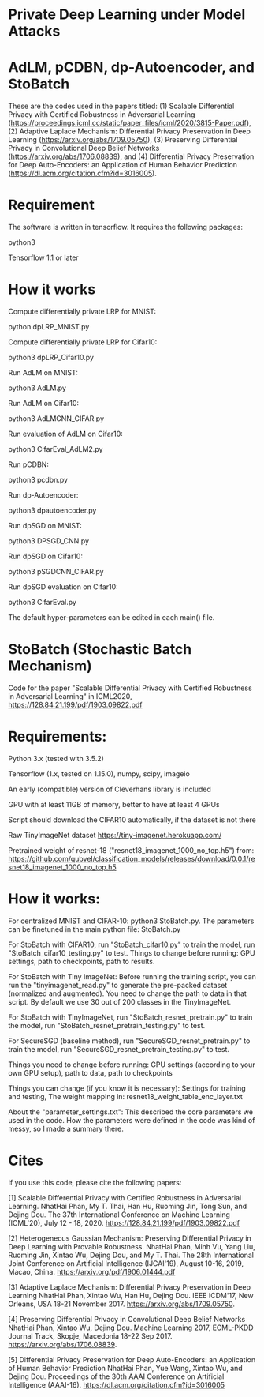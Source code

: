 # Private Deep Learning under Model Attacks

# AdLM, pCDBN, dp-Autoencoder, and StoBatch

These are the codes used in the papers titled: (1) Scalable Differential Privacy with Certified Robustness in Adversarial Learning (https://proceedings.icml.cc/static/paper_files/icml/2020/3815-Paper.pdf), (2) Adaptive Laplace Mechanism: Differential Privacy Preservation in Deep Learning (https://arxiv.org/abs/1709.05750), (3) Preserving Differential Privacy in Convolutional Deep Belief Networks (https://arxiv.org/abs/1706.08839), and (4) Differential Privacy Preservation for Deep Auto-Encoders: an Application of Human Behavior Prediction (https://dl.acm.org/citation.cfm?id=3016005). 

# Requirement
The software is written in tensorflow. It requires the following packages:

python3

Tensorflow 1.1 or later

# How it works
Compute differentially private LRP for MNIST:

python dpLRP_MNIST.py 

Compute differentially private LRP for Cifar10:

python3 dpLRP_Cifar10.py 

Run AdLM on MNIST:

python3 AdLM.py

Run AdLM on Cifar10:

python3 AdLMCNN_CIFAR.py

Run evaluation of AdLM on Cifar10:

python3 CifarEval_AdLM2.py

Run pCDBN:

python3 pcdbn.py

Run dp-Autoencoder:

python3 dpautoencoder.py

Run dpSGD on MNIST:

python3 DPSGD_CNN.py

Run dpSGD on Cifar10:

python3 pSGDCNN_CIFAR.py

Run dpSGD evaluation on Cifar10:

python3 CifarEval.py

The default hyper-parameters can be edited in each main() file.

# StoBatch (Stochastic Batch Mechanism)

Code for the paper "Scalable Differential Privacy with Certified Robustness in Adversarial Learning" in ICML2020, https://128.84.21.199/pdf/1903.09822.pdf

# Requirements:
Python 3.x (tested with 3.5.2)

Tensorflow (1.x, tested on 1.15.0), numpy, scipy, imageio

An early (compatible) version of Cleverhans library is included

GPU with at least 11GB of memory, better to have at least 4 GPUs

Script should download the CIFAR10 automatically, if the dataset is not there

Raw TinyImageNet dataset https://tiny-imagenet.herokuapp.com/

Pretrained weight of resnet-18 ("resnet18_imagenet_1000_no_top.h5") from: https://github.com/qubvel/classification_models/releases/download/0.0.1/resnet18_imagenet_1000_no_top.h5

# How it works:
For centralized MNIST and CIFAR-10: python3 StoBatch.py. The parameters can be finetuned in the main python file: StoBatch.py

For StoBatch with CIFAR10, run "StoBatch_cifar10.py" to train the model, run "StoBatch_cifar10_testing.py" to test.
Things to change before running: GPU settings, path to checkpoints, path to results.

For StoBatch with Tiny ImageNet:
Before running the training script, you can run the "tinyimagenet_read.py" to generate the pre-packed dataset (normalized and augmented). You need to change the path to data in that script. By default we use 30 out of 200 classes in the TinyImageNet.
    
For StoBatch with TinyImageNet, run "StoBatch_resnet_pretrain.py" to train the model, run "StoBatch_resnet_pretrain_testing.py" to test.

For SecureSGD (baseline method), run "SecureSGD_resnet_pretrain.py" to train the model, run "SecureSGD_resnet_pretrain_testing.py" to test.
    
Things you need to change before running: GPU settings (according to your own GPU setup), path to data, path to checkpoints

Things you can change (if you know it is necessary): Settings for training and testing, The weight mapping in: resnet18_weight_table_enc_layer.txt

About the "parameter_settings.txt": This described the core parameters we used in the code. How the parameters were defined in the code was kind of messy, so I made a summary there.

# Cites
If you use this code, please cite the following papers:

[1] Scalable Differential Privacy with Certified Robustness in Adversarial Learning. 
NhatHai Phan, My T. Thai, Han Hu, Ruoming Jin, Tong Sun, and Dejing Dou. The 37th International Conference on Machine Learning (ICML'20), July 12 - 18, 2020. https://128.84.21.199/pdf/1903.09822.pdf

[2] Heterogeneous Gaussian Mechanism: Preserving Differential Privacy in Deep Learning with Provable Robustness. 
NhatHai Phan, Minh Vu, Yang Liu, Ruoming Jin, Xintao Wu, Dejing Dou, and My T. Thai. The 28th International Joint Conference on Artificial Intelligence (IJCAI'19), August 10-16, 2019, Macao, China. https://arxiv.org/pdf/1906.01444.pdf

[3] Adaptive Laplace Mechanism: Differential Privacy Preservation in Deep Learning
NhatHai Phan, Xintao Wu, Han Hu, Dejing Dou. IEEE ICDM'17, New Orleans, USA 18-21 November 2017. https://arxiv.org/abs/1709.05750.

[4] Preserving Differential Privacy in Convolutional Deep Belief Networks
NhatHai Phan, Xintao Wu, Dejing Dou. Machine Learning 2017, ECML-PKDD Journal Track, Skopje, Macedonia 18-22 Sep 2017. https://arxiv.org/abs/1706.08839. 

[5] Differential Privacy Preservation for Deep Auto-Encoders: an Application of Human Behavior Prediction
NhatHai Phan, Yue Wang, Xintao Wu, and Dejing Dou. Proceedings of the 30th AAAI Conference on Artificial Intelligence (AAAI-16). https://dl.acm.org/citation.cfm?id=3016005
